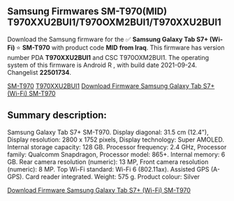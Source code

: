 <h2>Samsung Firmwares SM-T970(MID) T970XXU2BUI1/T970OXM2BUI1/T970XXU2BUI1</h2>
Download the Samsung firmware for the ✅ <strong>Samsung Galaxy Tab S7+ (Wi-Fi) </strong> ⭐ <strong>SM-T970</strong> with product code <strong>MID</strong> <strong> from Iraq</strong>. This firmware has version number PDA <strong>T970XXU2BUI1</strong> and CSC T970OXM2BUI1. The operating system of this firmware is Android R , with build date 2021-09-24. Changelist <strong>22501734</strong>.


[SM-T970](https://samfirm.shop/samsung/model/SM-T970)
[T970XXU2BUI1](https://samfirm.shop/samsung/pda/T970XXU2BUI1)
[Download Firmware Samsung Galaxy Tab S7+ (Wi-Fi) SM-T970](https://samfirm.shop/samsung/firmware/459881)
<h2>Summary description:</h2>
<p>Samsung Galaxy Tab S7+ SM-T970. Display diagonal: 31.5 cm (12.4"), Display resolution: 2800 x 1752 pixels, Display technology: Super AMOLED. Internal storage capacity: 128 GB. Processor frequency: 2.4 GHz, Processor family: Qualcomm Snapdragon, Processor model: 865+. Internal memory: 6 GB. Rear camera resolution (numeric): 13 MP, Front camera resolution (numeric): 8 MP. Top Wi-Fi standard: Wi-Fi 6 (802.11ax). Assisted GPS (A-GPS). Card reader integrated. Weight: 575 g. Product colour: Silver</p>


[Download Firmware Samsung Galaxy Tab S7+ (Wi-Fi) SM-T970](https://samfirm.shop/samsung/firmware/459881)
